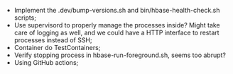 - Implement the .dev/bump-versions.sh and bin/hbase-health-check.sh scripts;
- Use supervisord to properly manage the processes inside? Might take care of
  logging as well, and we could have a HTTP interface to restart processes instead of SSH;
- Container do TestContainers;
- Verify stopping process in hbase-run-foreground.sh, seems too abrupt?
- Using GitHub actions;
